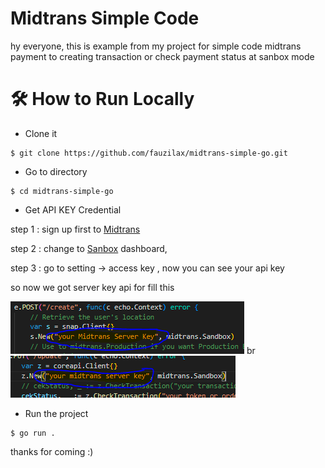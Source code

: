 # Midtrans Simple Code
hy everyone, this is example from my project for simple code midtrans payment to creating transaction or check payment status at sanbox mode

# 🛠️ How to Run Locally

- Clone it

```
$ git clone https://github.com/fauzilax/midtrans-simple-go.git
```

- Go to directory

```
$ cd midtrans-simple-go
```
- Get API KEY Credential

step 1 : sign up first to <a href="https://midtrans.com/">Midtrans </a> 

step 2 : change to <a href="https://dashboard.sandbox.midtrans.com/">Sanbox</a> dashboard,

step 3 : go to setting -> access key , now you can see your api key

so now we got server key api for fill this

<img src="img.PNG"> br
<img src="img1.PNG">

- Run the project
```
$ go run .
```

thanks for coming :)
